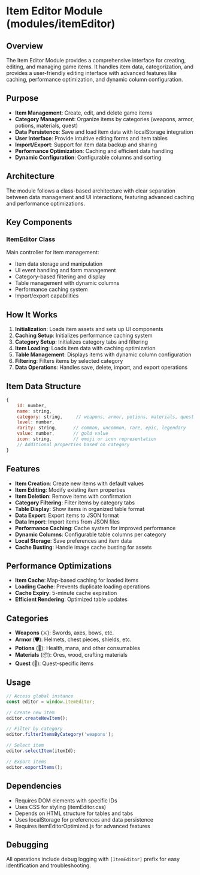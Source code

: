 # Item Editor Module (modules/itemEditor)

## Overview
The Item Editor Module provides a comprehensive interface for creating, editing, and managing game items. It handles item data, categorization, and provides a user-friendly editing interface with advanced features like caching, performance optimization, and dynamic column configuration.

## Purpose
- **Item Management**: Create, edit, and delete game items
- **Category Management**: Organize items by categories (weapons, armor, potions, materials, quest)
- **Data Persistence**: Save and load item data with localStorage integration
- **User Interface**: Provide intuitive editing forms and item tables
- **Import/Export**: Support for item data backup and sharing
- **Performance Optimization**: Caching and efficient data handling
- **Dynamic Configuration**: Configurable columns and sorting

## Architecture
The module follows a class-based architecture with clear separation between data management and UI interactions, featuring advanced caching and performance optimizations.

## Key Components

### ItemEditor Class
Main controller for item management:
- Item data storage and manipulation
- UI event handling and form management
- Category-based filtering and display
- Table management with dynamic columns
- Performance caching system
- Import/export capabilities

## How It Works

1. **Initialization**: Loads item assets and sets up UI components
2. **Caching Setup**: Initializes performance caching system
3. **Category Setup**: Initializes category tabs and filtering
4. **Item Loading**: Loads item data with caching optimization
5. **Table Management**: Displays items with dynamic column configuration
6. **Filtering**: Filters items by selected category
7. **Data Operations**: Handles save, delete, import, and export operations

## Item Data Structure
```javascript
{
    id: number,
    name: string,
    category: string,     // weapons, armor, potions, materials, quest
    level: number,
    rarity: string,      // common, uncommon, rare, epic, legendary
    value: number,       // gold value
    icon: string,        // emoji or icon representation
    // Additional properties based on category
}
```

## Features
- **Item Creation**: Create new items with default values
- **Item Editing**: Modify existing item properties
- **Item Deletion**: Remove items with confirmation
- **Category Filtering**: Filter items by category tabs
- **Table Display**: Show items in organized table format
- **Data Export**: Export items to JSON format
- **Data Import**: Import items from JSON files
- **Performance Caching**: Cache system for improved performance
- **Dynamic Columns**: Configurable table columns per category
- **Local Storage**: Save preferences and item data
- **Cache Busting**: Handle image cache busting for assets

## Performance Optimizations
- **Item Cache**: Map-based caching for loaded items
- **Loading Cache**: Prevents duplicate loading operations
- **Cache Expiry**: 5-minute cache expiration
- **Efficient Rendering**: Optimized table updates

## Categories
- **Weapons** (⚔️): Swords, axes, bows, etc.
- **Armor** (🛡️): Helmets, chest pieces, shields, etc.
- **Potions** (🧪): Health, mana, and other consumables
- **Materials** (📦): Ores, wood, crafting materials
- **Quest** (📜): Quest-specific items

## Usage
```javascript
// Access global instance
const editor = window.itemEditor;

// Create new item
editor.createNewItem();

// Filter by category
editor.filterItemsByCategory('weapons');

// Select item
editor.selectItem(itemId);

// Export items
editor.exportItems();
```

## Dependencies
- Requires DOM elements with specific IDs
- Uses CSS for styling (itemEditor.css)
- Depends on HTML structure for tables and tabs
- Uses localStorage for preferences and data persistence
- Requires itemEditorOptimized.js for advanced features

## Debugging
All operations include debug logging with `[ItemEditor]` prefix for easy identification and troubleshooting.
